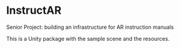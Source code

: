 # InstructAR
Senior Project: building an infrastructure for AR instruction manuals

This is a Unity package with the sample scene and the resources.
